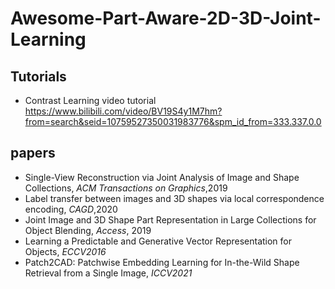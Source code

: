 # Awesome-Part-Aware-2D-3D-Joint-Learning

## Tutorials

* Contrast Learning video tutorial https://www.bilibili.com/video/BV19S4y1M7hm?from=search&seid=10759527350031983776&spm_id_from=333.337.0.0  

## papers

* Single-View Reconstruction via Joint Analysis of Image and Shape Collections, *ACM Transactions on Graphics*,2019
* Label transfer between images and 3D shapes via local correspondence encoding, *CAGD*,2020
* Joint Image and 3D Shape Part Representation in Large Collections for Object Blending, *Access*, 2019
* Learning a Predictable and Generative Vector Representation for Objects, *ECCV2016*
* Patch2CAD: Patchwise Embedding Learning for In-the-Wild Shape Retrieval from a Single Image, *ICCV2021*




